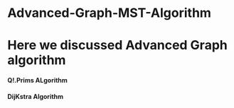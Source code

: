 # Advanced-Graph-MST-Algorithm

<h1>Here we discussed Advanced Graph algorithm</h1>


<h4>Q!.Prims ALgorithm<h4/>
<h4>DijKstra Algorithm</h4>
